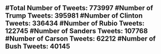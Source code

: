 #Total Number of Tweets: 773997 
#Number of Trump Tweets: 395981
#Number of Clinton Tweets: 336434
#Number of Rubio Tweets: 122745
#Number of Sanders Tweets: 107768
#Number of Carson Tweets: 62212
#Number of Bush Tweets: 40145
---
